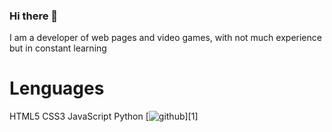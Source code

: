 ### Hi there 👋

I am a developer of web pages and video games, with not much experience but in constant learning

# Lenguages

HTML5 CSS3 JavaScript Python
[![github](https://cloud.githubusercontent.com/assets/17016297/18839843/0e06a67a-83d2-11e6-993a-b35a182500e0.png)][1]
